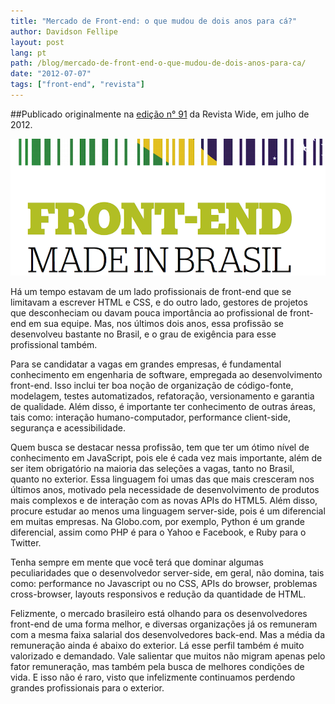 ```yaml
---
title: "Mercado de Front-end: o que mudou de dois anos para cá?"
author: Davidson Fellipe
layout: post
lang: pt
path: /blog/mercado-de-front-end-o-que-mudou-de-dois-anos-para-ca/
date: "2012-07-07"
tags: ["front-end", "revista"]
---
```


##Publicado originalmente na [edição n° 91](http://www.revistawide.com.br/index.php/2012/7) da Revista Wide, em julho de 2012.

![](./revista-wide-front-end-made-in-brazil.png)

Há um tempo estavam de um lado profissionais de front-end que se limitavam a escrever HTML e CSS, e do outro lado, gestores de projetos que desconheciam ou davam pouca importância ao profissional de front-end em sua equipe. Mas, nos últimos dois anos, essa profissão se desenvolveu bastante no Brasil, e o grau de exigência para esse profissional também.

Para se candidatar a vagas em grandes empresas, é fundamental conhecimento em engenharia de software, empregada ao desenvolvimento front-end. Isso inclui ter boa noção de organização de código-fonte, modelagem, testes automatizados, refatoração, versionamento e garantia de qualidade. Além disso, é importante ter conhecimento de outras áreas, tais como: interação humano-computador, performance client-side, segurança e acessibilidade.

Quem busca se destacar nessa profissão, tem que ter um ótimo nível de conhecimento em JavaScript, pois ele é cada vez mais importante, além de ser item obrigatório na maioria das seleções a vagas, tanto no Brasil, quanto no exterior. Essa linguagem foi umas das que mais cresceram nos últimos anos, motivado pela necessidade de desenvolvimento de produtos mais complexos e de interação com as novas APIs do HTML5. Além disso, procure estudar ao menos uma linguagem server-side, pois é um diferencial em muitas empresas. Na Globo.com, por exemplo, Python é um grande diferencial, assim como PHP é para o Yahoo e Facebook, e Ruby para o Twitter.

Tenha sempre em mente que você terá que dominar algumas peculiaridades que o desenvolvedor server-side, em geral, não domina, tais como: performance no Javascript ou no CSS, APIs do browser, problemas cross-browser, layouts responsivos e redução da quantidade de HTML.

Felizmente, o mercado brasileiro está olhando para os desenvolvedores front-end de uma forma melhor, e diversas organizações já os remuneram com a mesma faixa salarial dos desenvolvedores back-end. Mas a média da remuneração ainda é abaixo do exterior. Lá esse perfil também é muito valorizado e demandado. Vale salientar que muitos não migram apenas pelo fator remuneração, mas também pela busca de melhores condições de vida. E isso não é raro, visto que infelizmente continuamos perdendo grandes profissionais para o exterior.
